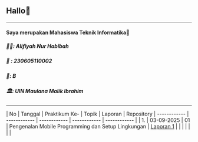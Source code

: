 ## Hallo👋

------------


#### Saya merupakan Mahasiswa Teknik Informatika🤩
##### 👩‍💻: Alifiyah Nur Habibah
##### 🔡 : 230605110002
##### 🏫: B
##### 🏛️: UIN Maulana Malik Ibrahim

------------
|  No | Tanggal  | Praktikum Ke-  | Topik  | Laporan  | Repository
| ------------ | ------------ | ------------ | ------------ | ------------ |
|  1. |  03-09-2025  |  01  |  Pengenalan Mobile Programming dan Setup Lingkungan  | [Laporan 1](http://https://drive.google.com/file/d/1Lb34t3J-741p1gy9ibakKdKoUHhI1jIP/view?usp=sharing "Laporan 1")  |
|   |   |   |   |   |
